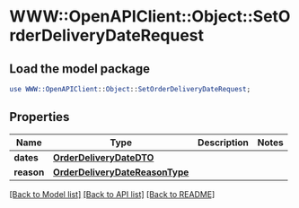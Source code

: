 # WWW::OpenAPIClient::Object::SetOrderDeliveryDateRequest

## Load the model package
```perl
use WWW::OpenAPIClient::Object::SetOrderDeliveryDateRequest;
```

## Properties
Name | Type | Description | Notes
------------ | ------------- | ------------- | -------------
**dates** | [**OrderDeliveryDateDTO**](OrderDeliveryDateDTO.md) |  | 
**reason** | [**OrderDeliveryDateReasonType**](OrderDeliveryDateReasonType.md) |  | 

[[Back to Model list]](../README.md#documentation-for-models) [[Back to API list]](../README.md#documentation-for-api-endpoints) [[Back to README]](../README.md)


